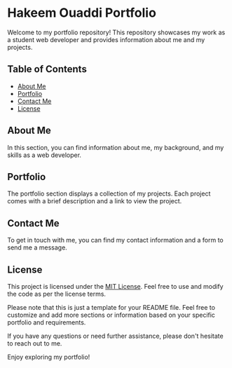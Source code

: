 # Hakeem Ouaddi Portfolio

Welcome to my portfolio repository! This repository showcases my work as a student web developer and provides information about me and my projects.

## Table of Contents
- [About Me](#about-me)
- [Portfolio](#portfolio)
- [Contact Me](#contact-me)
- [License](#license)

## About Me
In this section, you can find information about me, my background, and my skills as a web developer.

## Portfolio
The portfolio section displays a collection of my projects. Each project comes with a brief description and a link to view the project.

## Contact Me
To get in touch with me, you can find my contact information and a form to send me a message.

## License
This project is licensed under the [MIT License](LICENSE). Feel free to use and modify the code as per the license terms.

Please note that this is just a template for your README file. Feel free to customize and add more sections or information based on your specific portfolio and requirements.

If you have any questions or need further assistance, please don't hesitate to reach out to me.

Enjoy exploring my portfolio!
